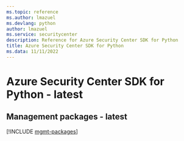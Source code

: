 ```yaml
---
ms.topic: reference
ms.author: lmazuel
ms.devlang: python
author: lmazuel
ms.service: securitycenter
description: Reference for Azure Security Center SDK for Python
title: Azure Security Center SDK for Python
ms.data: 11/11/2022
---
```

# Azure Security Center SDK for Python - latest

## Management packages - latest
[!INCLUDE [mgmt-packages](security-center-mgmt-index.md)]